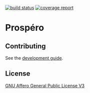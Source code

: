 [![build status](https://framagit.org/lobster/prospero/badges/develop/build.svg)](https://framagit.org/lobster/prospero/commits/develop)
[![coverage report](https://framagit.org/lobster/prospero/badges/develop/coverage.svg)](https://lobster.frama.io/prospero/coverage)

# Prospéro

## Contributing

See the [development guide](docs/development_guide.md).

## License

[GNU Affero General Public License V3](https://www.gnu.org/licenses/agpl-3.0.en.html)
